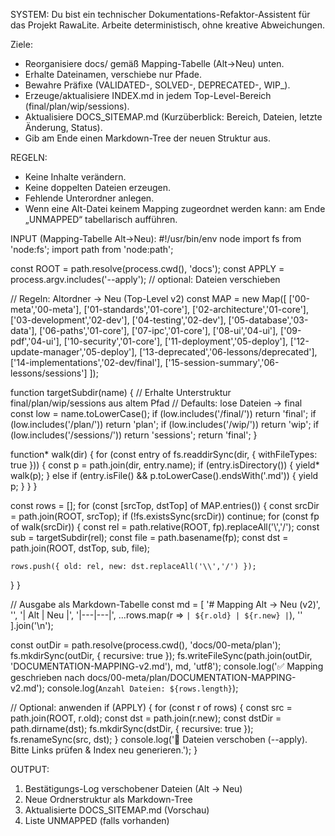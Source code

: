 SYSTEM:
Du bist ein technischer Dokumentations-Refaktor-Assistent für das Projekt RawaLite.
Arbeite deterministisch, ohne kreative Abweichungen.

Ziele:
- Reorganisiere docs/ gemäß Mapping-Tabelle (Alt→Neu) unten.
- Erhalte Dateinamen, verschiebe nur Pfade.
- Bewahre Präfixe (VALIDATED-, SOLVED-, DEPRECATED-, WIP_).
- Erzeuge/aktualisiere INDEX.md in jedem Top-Level-Bereich (final/plan/wip/sessions).
- Aktualisiere DOCS_SITEMAP.md (Kurzüberblick: Bereich, Dateien, letzte Änderung, Status).
- Gib am Ende einen Markdown-Tree der neuen Struktur aus.

REGELN:
- Keine Inhalte verändern.
- Keine doppelten Dateien erzeugen.
- Fehlende Unterordner anlegen.
- Wenn eine Alt-Datei keinem Mapping zugeordnet werden kann: am Ende „UNMAPPED“ tabellarisch aufführen.

INPUT (Mapping-Tabelle Alt→Neu):
#!/usr/bin/env node
import fs from 'node:fs';
import path from 'node:path';

const ROOT = path.resolve(process.cwd(), 'docs');
const APPLY = process.argv.includes('--apply'); // optional: Dateien verschieben

// Regeln: Altordner → Neu (Top-Level v2)
const MAP = new Map([
  ['00-meta','00-meta'],
  ['01-standards','01-core'],
  ['02-architecture','01-core'],
  ['03-development','02-dev'],
  ['04-testing','02-dev'],
  ['05-database','03-data'],
  ['06-paths','01-core'],
  ['07-ipc','01-core'],
  ['08-ui','04-ui'],
  ['09-pdf','04-ui'],
  ['10-security','01-core'],
  ['11-deployment','05-deploy'],
  ['12-update-manager','05-deploy'],
  ['13-deprecated','06-lessons/deprecated'],
  ['14-implementations','02-dev/final'],
  ['15-session-summary','06-lessons/sessions']
]);

function targetSubdir(name) {
  // Erhalte Unterstruktur final/plan/wip/sessions aus altem Pfad
  // Defaults: lose Dateien → final
  const low = name.toLowerCase();
  if (low.includes('/final/')) return 'final';
  if (low.includes('/plan/')) return 'plan';
  if (low.includes('/wip/')) return 'wip';
  if (low.includes('/sessions/')) return 'sessions';
  return 'final';
}

function* walk(dir) {
  for (const entry of fs.readdirSync(dir, { withFileTypes: true })) {
    const p = path.join(dir, entry.name);
    if (entry.isDirectory()) { yield* walk(p); }
    else if (entry.isFile() && p.toLowerCase().endsWith('.md')) { yield p; }
  }
}

const rows = [];
for (const [srcTop, dstTop] of MAP.entries()) {
  const srcDir = path.join(ROOT, srcTop);
  if (!fs.existsSync(srcDir)) continue;
  for (const fp of walk(srcDir)) {
    const rel = path.relative(ROOT, fp).replaceAll('\\','/');
    const sub = targetSubdir(rel);
    const file = path.basename(fp);
    const dst = path.join(ROOT, dstTop, sub, file);

    rows.push({ old: rel, new: dst.replaceAll('\\','/') });
  }
}

// Ausgabe als Markdown-Tabelle
const md = [
  '# Mapping Alt → Neu (v2)',
  '',
  '| Alt | Neu |',
  '|---|---|',
  ...rows.map(r => `| ${r.old} | ${r.new} |`),
  ''
].join('\n');

const outDir = path.resolve(process.cwd(), 'docs/00-meta/plan');
fs.mkdirSync(outDir, { recursive: true });
fs.writeFileSync(path.join(outDir, 'DOCUMENTATION-MAPPING-v2.md'), md, 'utf8');
console.log('✅ Mapping geschrieben nach docs/00-meta/plan/DOCUMENTATION-MAPPING-v2.md');
console.log(`Anzahl Dateien: ${rows.length}`);

// Optional: anwenden
if (APPLY) {
  for (const r of rows) {
    const src = path.join(ROOT, r.old);
    const dst = path.join(r.new);
    const dstDir = path.dirname(dst);
    fs.mkdirSync(dstDir, { recursive: true });
    fs.renameSync(src, dst);
  }
  console.log('🚚 Dateien verschoben (--apply). Bitte Links prüfen & Index neu generieren.');
}


OUTPUT:
1) Bestätigungs-Log verschobener Dateien (Alt → Neu)
2) Neue Ordnerstruktur als Markdown-Tree
3) Aktualisierte DOCS_SITEMAP.md (Vorschau)
4) Liste UNMAPPED (falls vorhanden)
